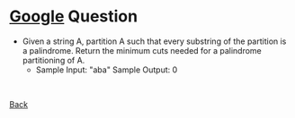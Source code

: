 # [Google]() Question
- Given a string A, partition A such that every substring of the partition is a palindrome. Return the minimum cuts needed for a palindrome partitioning of A.
    - Sample Input: "aba" Sample Output: 0

<br />

[Back](../../../../)